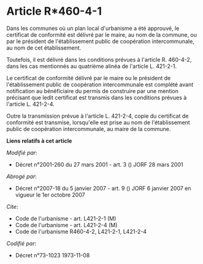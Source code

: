 # Article R*460-4-1

Dans les communes où un plan local d'urbanisme a été approuvé, le certificat de conformité est délivré par le maire, au nom
de la commune, ou par le président de l'établissement public de coopération intercommunale, au nom de cet établissement.

Toutefois, il est délivré dans les conditions prévues à l'article R. 460-4-2, dans les cas mentionnés au quatrième alinéa de
l'article L. 421-2-1.

Le certificat de conformité délivré par le maire ou le président de l'établissement public de coopération intercommunale est
complété avant notification au bénéficiaire du permis de construire par une mention précisant que ledit certificat est
transmis dans les conditions prévues à l'article L. 421-2-4.

Outre la transmission prévue à l'article L. 421-2-4, copie du certificat de conformité est transmise, lorsqu'elle est prise
au nom de l'établissement public de coopération intercommunale, au maire de la commune.

**Liens relatifs à cet article**

_Modifié par_:

  - Décret n°2001-260 du 27 mars 2001 - art. 3 () JORF 28 mars 2001

_Abrogé par_:

  - Décret n°2007-18 du 5 janvier 2007 - art. 9 () JORF 6 janvier 2007 en vigueur le 1er octobre 2007

_Cite_:

  - Code de l'urbanisme - art. L421-2-1 (M)
  - Code de l'urbanisme - art. L421-2-4 (M)
  - Code de l'urbanisme R460-4-2, L421-2-1, L421-2-4

_Codifié par_:

  - Décret n°73-1023 1973-11-08
